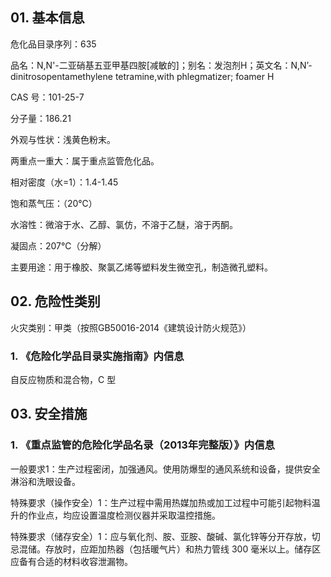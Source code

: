 ## 01. 基本信息

危化品目录序列：635

品名：N,N'-二亚硝基五亚甲基四胺[减敏的]；别名：发泡剂H；英文名：N,N’-dinitrosopentamethylene tetramine,with phlegmatizer; foamer H

CAS 号：101-25-7

分子量：186.21

外观与性状：浅黄色粉末。

两重点一重大：属于重点监管危化品。

相对密度（水=1）：1.4-1.45

饱和蒸气压：（20℃）

水溶性：微溶于水、乙醇、氯仿，不溶于乙醚，溶于丙酮。

凝固点：207℃（分解）

主要用途：用于橡胶、聚氯乙烯等塑料发生微空孔，制造微孔塑料。

## 02. 危险性类别

火灾类别：甲类（按照GB50016-2014《建筑设计防火规范》）

### 1. 《危险化学品目录实施指南》内信息

自反应物质和混合物，C 型

## 03. 安全措施

### 1. 《重点监管的危险化学品名录（2013年完整版）》内信息

一般要求1：生产过程密闭，加强通风。使用防爆型的通风系统和设备，提供安全淋浴和洗眼设备。

特殊要求（操作安全）1：生产过程中需用热媒加热或加工过程中可能引起物料温升的作业点，均应设置温度检测仪器并采取温控措施。

特殊要求（储存安全）1：应与氧化剂、胺、亚胺、酸碱、氯化锌等分开存放，切忌混储。存放时，应距加热器（包括暖气片）和热力管线 300 毫米以上。储存区应备有合适的材料收容泄漏物。

